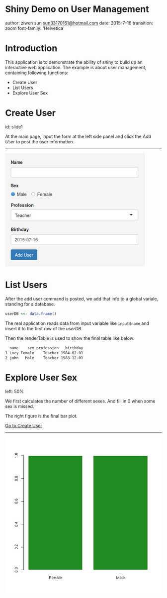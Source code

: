 Shiny Demo on User Management
========================================================
author: ziwen sun <sun33170161@hotmail.com>
date: 2015-7-16
transition: zoom
font-family: 'Helvetica'

Introduction
========================================================

This application is to demonstrate the ability of shiny to build up an interactive web application. The example is about user management, containing following functions:

- Create User
- List Users
- Explore User Sex

Create User
========================================================
id: slide1

At the main page, input the form at the left side panel and click the *Add User* to post the user information.

***

![User Creation Form](users-figure/create-user.png)


List Users
========================================================

After the add user command is posted, we add that info to a global variale, standing for a database. 


```r
userDB <<- data.frame()
```

The real application reads data from input variable like `input$name` and insert it to the first row of the *userDB*.



Then the renderTable is used to show the final table like below:


```
  name    sex profession   birthday
1 Lucy Female    Teacher 1984-02-01
2 john   Male    Teacher 1988-12-01
```

Explore User Sex
========================================================
left: 50%

We first calculates the number of different sexes. And fill in 0 when some sex is missed. 

The right figure is the final bar plot.

[Go to Create User](#/slide1)

***

![plot of chunk unnamed-chunk-1](users-figure/unnamed-chunk-1-1.png) 
